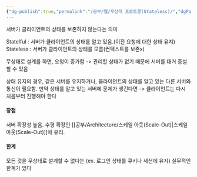 ```yaml
---
{"dg-publish":true,"permalink":"/공부/웹/무상태 프로토콜(Stateless)/","dgPassFrontmatter":true}
---
```



서버가 클라이언트의 상태를 보존하지 않는다는 의미

Statelful : 서버가 클라이언트의 상태를 알고 있음.(이전 요청에 대한 상태 유지)
Stateless : 서버가 클라이언트의 상태를 모름(컨텍스트를 보존x)

무상태로 설계를 하면,
요청이 증가함 -> 관리할 상태가 없기 때문에 서버를 대거 증설할 수 있음

상태 유지의 경우, 같은 서버를 유지하거나, 클라이언트의 상태를 알고 있는 다른 서버와 통신이 필요함. 만약 상태를 알고 있는 서버에 문제가 생긴다면 -> 클라이언트는 다시 처음부터 진행해야 한다

#### 장점
서버 확장성 높음. 수평 확장인 [[공부/Architecture/스케일 아웃(Scale-Out)\|스케일 아웃(Scale-Out)]]에 유리.

#### 한계
모든 것을 무상태로 설계할 수 없다는 (ex. 로그인 상태를 쿠키나 세션에 유지) 실무적인 한계가 있다